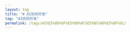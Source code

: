 ```yaml
---
layout: tag
title: "# AI协同开发"
tag: "AI协同开发"
permalink: /tags/AI%E5%8D%8F%E5%90%8C%E5%BC%80%E5%8F%91/
---
```

